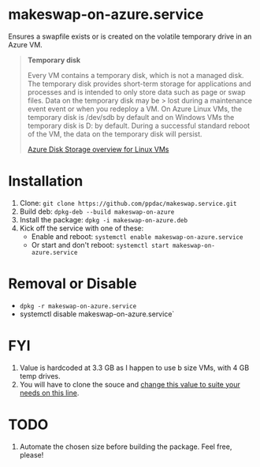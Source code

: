 # makeswap-on-azure.service
Ensures a swapfile exists or is created on the volatile temporary drive in an Azure VM.
> **Temporary disk**
>
> Every VM contains a temporary disk, which is not a managed disk. The temporary disk provides short-term storage for 
> applications and processes and is intended to only store data such as page or swap files. Data on the temporary disk may be > lost during a maintenance event event or when you redeploy a VM. On Azure Linux VMs, the temporary disk is /dev/sdb by 
> default and on Windows VMs the temporary disk is D: by default. During a successful standard reboot of the VM, the data on 
> the temporary disk will persist.
>
> [Azure Disk Storage overview for Linux VMs](https://docs.microsoft.com/en-us/azure/virtual-machines/linux/managed-disks-overview?toc=%2Fazure%2Fvirtual-machines%2Flinux%2Ftoc.json#temporary-disk)

# Installation
 1. Clone: `git clone https://github.com/ppdac/makeswap.service.git`
 2. Build deb: `dpkg-deb --build makeswap-on-azure`
 3. Install the package: `dpkg -i makeswap-on-azure.deb`
 4. Kick off the service with one of these:
 	* Enable and reboot: `systemctl enable makeswap-on-azure.service`
	* Or start and don't reboot: `systemctl start makeswap-on-azure.service`
 
# Removal or Disable
* `dpkg -r makeswap-on-azure.service`
* systemctl disable makeswap-on-azure.service`
 
# FYI
 1. Value is hardcoded at 3.3 GB as I happen to use b size VMs, with 4 GB temp drives.
 2. You will have to clone the souce and [change this value to suite your needs on this line](https://github.com/ppdac/makeswap-on-azure-vm-temp-drive/blob/fc21ca425556fc01f5fb93401c2c9f572cd0c466/usr/local/bin/makeswap.sh#L5).
 
 # TODO 
 1. Automate the chosen size before building the package. Feel free, please!
